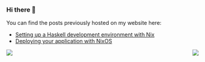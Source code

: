 ### Hi there 👋

You can find the posts previously hosted on my website here:
* [Setting up a Haskell development environment with Nix](https://github.com/aveltras/setting-up-a-haskell-development-environment-with-nix)
* [Deploying your application with NixOS](https://github.com/aveltras/deploying-your-app-with-nixos)

<img align="left" src="https://github-readme-stats.vercel.app/api?username=aveltras&theme=gruvbox"/>
<img align="right" src="https://github-readme-stats.vercel.app/api/top-langs/?username=aveltras&layout=compact&theme=gruvbox&hide=javascript&show_icons=true"/>

<!--
**aveltras/aveltras** is a ✨ _special_ ✨ repository because its `README.md` (this file) appears on your GitHub profile.

Here are some ideas to get you started:

- 🔭 I’m currently working on ...
- 🌱 I’m currently learning ...
- 👯 I’m looking to collaborate on ...
- 🤔 I’m looking for help with ...
- 💬 Ask me about ...
- 📫 How to reach me: ...
- 😄 Pronouns: ...
- ⚡ Fun fact: ...
-->
